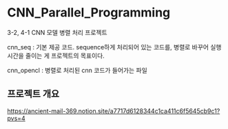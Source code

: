 # CNN_Parallel_Programming
3-2, 4-1 CNN 모델 병렬 처리 프로젝트

cnn_seq : 기본 제공 코드. sequence하게 처리되어 있는 코드를, 병렬로 바꾸어 실행 시간을 줄이는 게 프로젝트의 목표이다.

cnn_opencl : 병렬로 처리된 cnn 코드가 들어가는 파일

## 프로젝트 개요

https://ancient-mail-369.notion.site/a7717d6128344c1ca411c6f5645cb9c1?pvs=4
